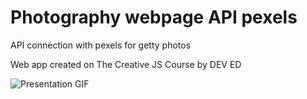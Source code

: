# Photography webpage API pexels

API connection with pexels for getty photos

Web app created on The Creative JS Course by DEV ED

![Presentation GIF](https://github.com/JosePedroSilva/photoAPIproject/blob/master/gif/photo.gif)
